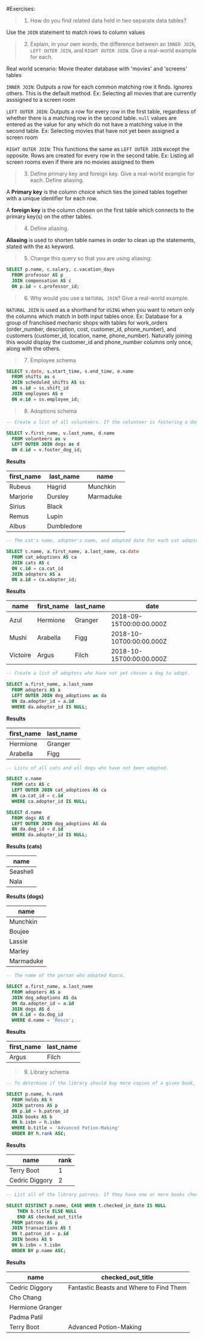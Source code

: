 #Exercises:

> 1. How do you find related data held in two separate data tables?

Use the `JOIN` statement to match rows to column values

> 2. Explain, in your own words, the difference between an `INNER JOIN`, `LEFT OUTER JOIN`, and `RIGHT OUTER JOIN`. Give a real-world example for each.

Real world scenario: Movie theater database with 'movies' and 'screens' tables

`INNER JOIN`:
Outputs a row for each common matching row it finds. Ignores others. This is the default method.
Ex: Selecting all movies that are currently asssigned to a screen room

`LEFT OUTER JOIN`:
Outputs a row for every row in the first table, regardless of whether there is a matching row in the second table. `null` values are entered as the value for any which do not have a matching value in the second table.
Ex: Selecting movies that have not yet been assigned a screen room

`RIGHT OUTER JOIN`:
This functions the same as `LEFT OUTER JOIN` except the opposite. Rows are created for every row in the second table.
Ex: Listing all screen rooms even if there are no movies assigned to them

> 3. Define primary key and foreign key. Give a real-world example for each.
Define aliasing.

A **Primary key** is the column choice which ties the joined tables together with a unique identifier for each row.

A **foreign key** is the column chosen on the first table which connects to the primary key(s) on the other tables.

> 4. Define aliasing.

**Aliasing** is used to shorten table names in order to clean up the statements, stated with the `AS` keyword.

> 5. Change this query so that you are using aliasing:

```sql
SELECT p.name, c.salary, c.vacation_days
  FROM professor AS p
  JOIN compensation AS c
  ON p.id = c.professor_id;
```
> 6. Why would you use a `NATURAL JOIN`? Give a real-world example.

`NATURAL JOIN` is used as a shorthand for `USING` when you want to return only the columns which match in both input tables once.
Ex: Database for a group of franchised mechanic shops with tables for work_orders (order_number, description, cost, customer_id, phone_number), and customers (customer_id, location, name, phone_number). Naturally joining this would display the customer_id and phone_number columns only once, along with the others.

> 7. Employee schema

```sql
SELECT s.date, s.start_time, s.end_time, e.name
  FROM shifts as s
  JOIN scheduled_shifts AS ss
  ON s.id = ss.shift_id
  JOIN employees AS e
  ON e.id = ss.employee_id;
```
> 8. Adoptions schema

```sql
-- Create a list of all volunteers. If the volunteer is fostering a dog, include each dog as well.

SELECT v.first_name, v.last_name, d.name
  FROM volunteers as v
  LEFT OUTER JOIN dogs as d
  ON d.id = v.foster_dog_id;
```
**Results**

| first_name | last_name  | name      |
| ---------- | ---------- | --------- |
| Rubeus     | Hagrid     | Munchkin  |
| Marjorie   | Dursley    | Marmaduke |
| Sirius     | Black      |           |
| Remus      | Lupin      |           |
| Albus      | Dumbledore |           |

```sql
-- The cat's name, adopter's name, and adopted date for each cat adopted within the past month to be displayed as part of the "Happy Tail" social media promotion which posts recent successful adoptions.

SELECT c.name, a.first_name, a.last_name, ca.date
  FROM cat_adoptions AS ca
  JOIN cats AS c
  ON c.id = ca.cat_id
  JOIN adopters AS a
  ON a.id = ca.adopter_id;
```
**Results**

| name     | first_name | last_name | date                     |
| -------- | ---------- | --------- | ------------------------ |
| Azul     | Hermione   | Granger   | 2018-09-15T00:00:00.000Z |
| Mushi    | Arabella   | Figg      | 2018-10-10T00:00:00.000Z |
| Victoire | Argus      | Filch     | 2018-10-15T00:00:00.000Z |

```sql
-- Create a list of adopters who have not yet chosen a dog to adopt.

SELECT a.first_name, a.last_name
  FROM adopters AS a
  LEFT OUTER JOIN dog_adoptions as da
  ON da.adopter_id = a.id
  WHERE da.adopter_id IS NULL;
```
**Results**

| first_name | last_name |
| ---------- | --------- |
| Hermione   | Granger   |
| Arabella   | Figg      |

```sql
-- Lists of all cats and all dogs who have not been adopted.

SELECT c.name
  FROM cats AS c
  LEFT OUTER JOIN cat_adoptions AS ca
  ON ca.cat_id = c.id
  WHERE ca.adopter_id IS NULL;  

SELECT d.name
  FROM dogs AS d
  LEFT OUTER JOIN dog_adoptions AS da
  ON da.dog_id = d.id
  WHERE da.adopter_id IS NULL;
```
**Results (cats)**

| name     |
| -------- |
| Seashell |
| Nala     |

**Results (dogs)**

| name      |
| --------- |
| Munchkin  |
| Boujee    |
| Lassie    |
| Marley    |
| Marmaduke |

```sql
-- The name of the person who adopted Rosco.

SELECT a.first_name, a.last_name
  FROM adopters AS a
  JOIN dog_adoptions AS da
  ON da.adopter_id = a.id
  JOIN dogs AS d
  ON d.id = da.dog_id
  WHERE d.name = 'Rosco';
```
**Results**

| first_name | last_name |
| ---------- | --------- |
| Argus      | Filch     |

> 9. Library schema

```sql
-- To determine if the library should buy more copies of a given book, please provide the names and position, in order, of all of the patrons with a hold (request for a book with all copies checked out) on "Advanced Potion-Making".

SELECT p.name, h.rank
  FROM holds AS h
  JOIN patrons AS p
  ON p.id = h.patron_id
  JOIN books AS b
  ON b.isbn = h.isbn
  WHERE b.title = 'Advanced Potion-Making'
  ORDER BY h.rank ASC;
```
**Results**

| name           | rank |
| -------------- | ---- |
| Terry Boot     | 1    |
| Cedric Diggory | 2    |

```sql
-- List all of the library patrons. If they have one or more books checked out, list the books with the patrons.

SELECT DISTINCT p.name, CASE WHEN t.checked_in_date IS NULL
  	THEN b.title ELSE NULL
    END AS checked_out_title
  FROM patrons AS p
  JOIN transactions AS t
  ON t.patron_id = p.id
  JOIN books AS b
  ON b.isbn = t.isbn
  ORDER BY p.name ASC;
```
**Results**

| name             | checked_out_title                       |
| ---------------- | --------------------------------------- |
| Cedric Diggory   | Fantastic Beasts and Where to Find Them |
| Cho Chang        |                                         |
| Hermione Granger |                                         |
| Padma Patil      |                                         |
| Terry Boot       | Advanced Potion-Making                  |